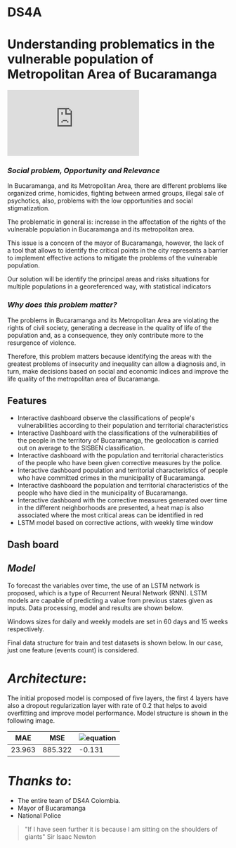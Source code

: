 # DS4A
# Understanding problematics in the vulnerable population of Metropolitan Area of Bucaramanga 

[![Dashboard|powerbi](https://www.ain.es/site/wp-content/themes/ain/imagen.php?idAccion=14623)](https://app.powerbi.com/view?r=eyJrIjoiZDQ3ZGQxYjAtY2ExMS00YTQ4LThhODItNTk3MjE4YjUyYWUzIiwidCI6IjQ0N2ViNTFjLWRlOGQtNGE2ZC1iNDVkLTAxNTYwN2RmYzk1MSJ9)

### _Social problem, Opportunity and Relevance_

In Bucaramanga, and its Metropolitan Area, there are different problems like organized crime, homicides, fighting between armed groups, illegal sale of psychotics, also, problems with the low opportunities and social stigmatization.

The problematic in general is: increase in the affectation of the rights of the vulnerable population in Bucaramanga and its metropolitan area. 

This issue is a concern of the mayor of Bucaramanga, however, the lack of a tool that allows to identify the critical points in the city represents a barrier to implement effective actions to mitigate the problems of the vulnerable population. 

Our solution will be identify the principal areas and risks situations for multiple populations in a georeferenced way, with statistical indicators

### _Why does this problem matter?_

The problems in Bucaramanga and its Metropolitan Area are violating the rights of civil society, generating a decrease in the quality of life of the population and, as a consequence, they only contribute more to the resurgence of violence. 

Therefore, this problem matters because identifying the areas with the greatest problems of insecurity and inequality can allow a diagnosis and, in turn, make decisions based on social and economic indices and improve the life quality of the metropolitan area of Bucaramanga.

## Features

- Interactive dashboard observe the classifications of people's vulnerabilities according to their population and territorial characteristics
- Interactive Dashboard with the classifications of the vulnerabilities of the people in the territory of Bucaramanga, the geolocation is carried out on average to the SISBEN classification.
- Interactive dashboard with the population and territorial characteristics of the people who have been given corrective measures by the police.
- Interactive dashboard population and territorial characteristics of people who have committed crimes in the municipality of Bucaramanga.
-  Interactive dashboard the population and territorial characteristics of the people who have died in the municipality of Bucaramanga.
-  Interactive dashboard with the corrective measures generated over time in the different neighborhoods are presented, a heat map is also associated where the most critical areas can be identified in red
- LSTM model based on corrective actions, with weekly time window



## Dash board 


## _Model_

To forecast the variables over time, the use of an LSTM network is proposed, which is a type of Recurrent Neural Network (RNN). LSTM models are capable of predicting a value from previous states given as inputs. Data processing, model and results are shown below.

Windows sizes for daily and weekly models are set in  60 days and 15 weeks respectively. 

Final data structure for train and test datasets is shown below. In our case, just one feature (events count) is considered.

# _Architecture_:

The initial proposed model is composed of five layers, the first 4 layers have also a dropout regularization layer with rate of 0.2  that helps to avoid overfitting and improve model performance. Model structure is shown in the following image.


| MAE | MSE |![equation](https://latex.codecogs.com/svg.image?r^{2}) |
| ------ | ------ |------ |
| 23.963 | 885.322| -0.131 |
# _Thanks to_:
- The entire team of DS4A Colombia.
- Mayor of Bucaramanga
- National Police

> "If I have seen further it is because I am sitting on the shoulders of giants"
> Sir Isaac Newton

